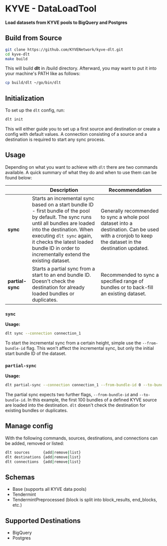 <p align="center">
    <h1>KYVE - DataLoadTool</h1>
    <strong>Load datasets from KYVE pools to BigQuery and Postgres</strong>
</p>

## Build from Source
```bash
git clone https://github.com/KYVENetwork/kyve-dlt.git
cd kyve-dlt
make build
```

This will build **dlt** in /build directory. Afterward, you may want to put it into your machine's PATH like as follows:
```bash
cp build/dlt ~/go/bin/dlt
```

## Initialization
To set up the `dlt` config, run:
```bash
dlt init
```

This will either guide you to set up a first source and destination or create a config with default values.
A connection consisting of a source and a destination is required to start any sync process.

## Usage
Depending on what you want to achieve with `dlt` there are two commands available. A quick summary of what they do
and when to use them can be found below:

|                                 | Description                                                                                                                                                                                                                                                                                 | Recommendation                                                                                                                                    |
|---------------------------------|---------------------------------------------------------------------------------------------------------------------------------------------------------------------------------------------------------------------------------------------------------------------------------------------|---------------------------------------------------------------------------------------------------------------------------------------------------|
| **sync**                        | Starts an incremental sync based on a start bundle ID - first bundle of the pool by default. The sync runs until all bundles are loaded into the destination. When executing `dlt sync` again, it checks the latest loaded bundle ID in order to incrementally extend the existing dataset. | Generally recommended to sync a whole pool dataset into a destination. Can be used with a cronjob to keep the dataset in the destination updated. |
| **partial-sync**                | Starts a partial sync from a start to an end bundle ID. Doesn't check the destination for already loaded bundles or duplicates.                                                                                                                                                             | Recommended to sync a specified range of bundles or to back-fill an existing dataset.                                                             |

### `sync`
**Usage:**
```bash
dlt sync --connection connection_1
```
To start the incremental sync from a certain height, simple use the `--from-bundle-id` flag. This won't affect the incremental sync, but only the initial start bundle ID of the dataset.

### `partial-sync`
**Usage:**
```bash
dlt partial-sync --connection connection_1 --from-bundle-id 0 --to-bundle-id 99
```
The partial sync expects two further flags, `--from-bundle-id` and `--to-bundle-id`. In this example, the first 100 bundles of a defined KYVE source are loaded into the destination. `dlt` doesn't check the destination for existing bundles or duplicates.

## Manage config
With the following commands, sources, destinations, and connections can be added, removed or listed:
```bash
dlt sources      {add|remove|list}
dlt destinations {add|remove|list}
dlt connections  {add|remove|list}
```

## Schemas
- Base (supports all KYVE data pools)
- Tendermint
- TendermintPreprocessed (block is split into block_results, end_blocks, etc.)

## Supported Destinations
- BigQuery
- Postgres